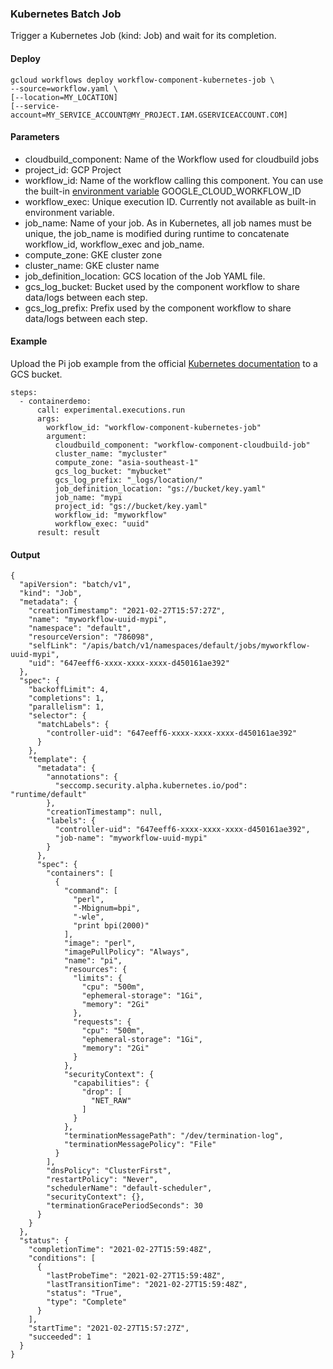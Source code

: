 ### Kubernetes Batch Job

Trigger a Kubernetes Job (kind: Job) and wait for its completion.

#### Deploy

```
gcloud workflows deploy workflow-component-kubernetes-job \
--source=workflow.yaml \ 
[--location=MY_LOCATION]
[--service-account=MY_SERVICE_ACCOUNT@MY_PROJECT.IAM.GSERVICEACCOUNT.COM]
```

#### Parameters

- cloudbuild_component: Name of the Workflow used for cloudbuild jobs
- project_id: GCP Project
- workflow_id: Name of the workflow calling this component. You can use the built-in [environment variable](https://cloud.google.com/workflows/docs/reference/environment-variables) GOOGLE_CLOUD_WORKFLOW_ID
- workflow_exec: Unique execution ID. Currently not available as built-in environment variable.
- job_name: Name of your job. As in Kubernetes, all job names must be unique, the job_name is modified during runtime to concatenate workflow_id, workflow_exec and job_name.
- compute_zone: GKE cluster zone
- cluster_name: GKE cluster name
- job_definition_location: GCS location of the Job YAML file.
- gcs_log_bucket: Bucket used by the component workflow to share data/logs between each step.
- gcs_log_prefix: Prefix used by the component workflow to share data/logs between each step.


#### Example

Upload the Pi job example from the official [Kubernetes documentation](https://kubernetes.io/docs/concepts/workloads/controllers/job/) to a GCS bucket.

```
steps:
  - containerdemo:
      call: experimental.executions.run
      args: 
        workflow_id: "workflow-component-kubernetes-job"
        argument:
          cloudbuild_component: "workflow-component-cloudbuild-job"
          cluster_name: "mycluster"
          compute_zone: "asia-southeast-1"
          gcs_log_bucket: "mybucket"
          gcs_log_prefix: "_logs/location/"
          job_definition_location: "gs://bucket/key.yaml"
          job_name: "mypi
          project_id: "gs://bucket/key.yaml"
          workflow_id: "myworkflow"
          workflow_exec: "uuid"
      result: result
```


#### Output

```
{
  "apiVersion": "batch/v1",
  "kind": "Job",
  "metadata": {
    "creationTimestamp": "2021-02-27T15:57:27Z",
    "name": "myworkflow-uuid-mypi",
    "namespace": "default",
    "resourceVersion": "786098",
    "selfLink": "/apis/batch/v1/namespaces/default/jobs/myworkflow-uuid-mypi",
    "uid": "647eeff6-xxxx-xxxx-xxxx-d450161ae392"
  },
  "spec": {
    "backoffLimit": 4,
    "completions": 1,
    "parallelism": 1,
    "selector": {
      "matchLabels": {
        "controller-uid": "647eeff6-xxxx-xxxx-xxxx-d450161ae392"
      }
    },
    "template": {
      "metadata": {
        "annotations": {
          "seccomp.security.alpha.kubernetes.io/pod": "runtime/default"
        },
        "creationTimestamp": null,
        "labels": {
          "controller-uid": "647eeff6-xxxx-xxxx-xxxx-d450161ae392",
          "job-name": "myworkflow-uuid-mypi"
        }
      },
      "spec": {
        "containers": [
          {
            "command": [
              "perl",
              "-Mbignum=bpi",
              "-wle",
              "print bpi(2000)"
            ],
            "image": "perl",
            "imagePullPolicy": "Always",
            "name": "pi",
            "resources": {
              "limits": {
                "cpu": "500m",
                "ephemeral-storage": "1Gi",
                "memory": "2Gi"
              },
              "requests": {
                "cpu": "500m",
                "ephemeral-storage": "1Gi",
                "memory": "2Gi"
              }
            },
            "securityContext": {
              "capabilities": {
                "drop": [
                  "NET_RAW"
                ]
              }
            },
            "terminationMessagePath": "/dev/termination-log",
            "terminationMessagePolicy": "File"
          }
        ],
        "dnsPolicy": "ClusterFirst",
        "restartPolicy": "Never",
        "schedulerName": "default-scheduler",
        "securityContext": {},
        "terminationGracePeriodSeconds": 30
      }
    }
  },
  "status": {
    "completionTime": "2021-02-27T15:59:48Z",
    "conditions": [
      {
        "lastProbeTime": "2021-02-27T15:59:48Z",
        "lastTransitionTime": "2021-02-27T15:59:48Z",
        "status": "True",
        "type": "Complete"
      }
    ],
    "startTime": "2021-02-27T15:57:27Z",
    "succeeded": 1
  }
}
```

